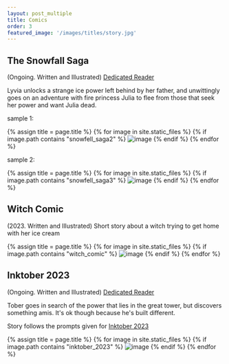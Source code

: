 ```yaml
---
layout: post_multiple
title: Comics
order: 3
featured_image: '/images/titles/story.jpg'
---
```



## The Snowfall Saga
(Ongoing. Written and Illustrated) [Dedicated Reader](http://snowfallsaga.com/)

Lyvia unlocks a strange ice power left behind by her father, and unwittingly goes on an adventure with fire princess Julia to flee from those that seek her power and want Julia dead.


sample 1:
<div class="gallery" data-columns="2">
		{% assign title = page.title %}
		{% for image in site.static_files %}
			{% if image.path contains "snowfell_saga2" %}
				<img src="{{ site.baseurl }}{{ image.path }}" alt="image" />
			{% endif %}
		{% endfor %}
</div>


sample 2:
<div class="gallery" data-columns="2">
		{% assign title = page.title %}
		{% for image in site.static_files %}
			{% if image.path contains "snowfell_saga3" %}
				<img src="{{ site.baseurl }}{{ image.path }}" alt="image" />
			{% endif %}
		{% endfor %}
</div>


## Witch Comic
(2023. Written and Illustrated) Short story about a witch trying to get home with her ice cream

<div class="gallery" data-columns="2">
		{% assign title = page.title %}
		{% for image in site.static_files %}
			{% if image.path contains "witch_comic" %}
				<img src="{{ site.baseurl }}{{ image.path }}" alt="image" />
			{% endif %}
		{% endfor %}
</div>


## Inktober 2023
(Ongoing. Written and Illustrated) [Dedicated Reader](http://snowfallsaga.com/series/inktober-2023/)

Tober goes in search of the power that lies in the great tower, but discovers something amis. It's ok though because he's built different. 

Story follows the prompts given for [Inktober 2023](https://inktober.com/rules)
<div class="gallery" data-columns="3">
		{% assign title = page.title %}
		{% for image in site.static_files %}
			{% if image.path contains "inktober_2023" %}
				<img src="{{ site.baseurl }}{{ image.path }}" alt="image" />
			{% endif %}
		{% endfor %}
</div>



<!-- ## Snowman Comic
(2020) Exploratory comic about a magic snowman protecting a village

<div class="gallery" data-columns="2">
		{% assign title = page.title %}
		{% for image in site.static_files %}
			{% if image.path contains "snowman_comic" %}
				<img src="{{ site.baseurl }}{{ image.path }}" alt="image" />
			{% endif %}
		{% endfor %}
</div>


## Storyboarding

(2020) A storyboard for a fight scene using Storyboard Pro

<div class="gallery" data-columns="2">
		{% assign title = page.title %}
		{% for image in site.static_files %}
			{% if image.path contains "storyboarding" %}
				<img src="{{ site.baseurl }}{{ image.path }}" alt="image" />
			{% endif %}
		{% endfor %}
</div> -->